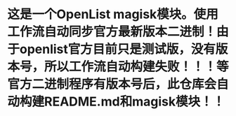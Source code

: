 # 这是一个OpenList magisk模块。使用工作流自动同步官方最新版本二进制！由于openlist官方目前只是测试版，没有版本号，所以工作流自动构建失败！！！等官方二进制程序有版本号后，此仓库会自动构建README.md和magisk模块！！